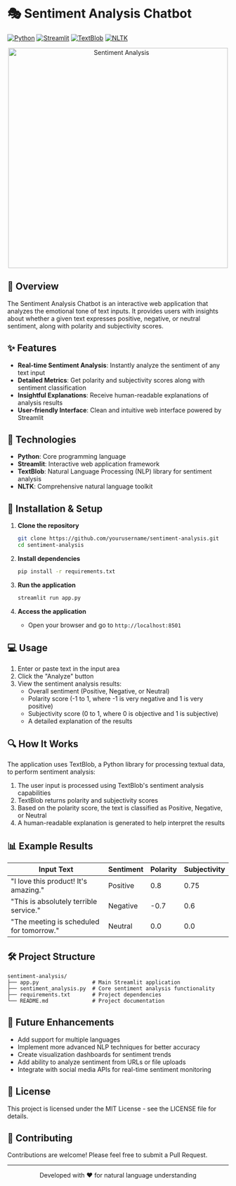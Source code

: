 # 🎭 Sentiment Analysis Chatbot

[![Python](https://img.shields.io/badge/Python-3.6+-blue.svg)](https://www.python.org/)
[![Streamlit](https://img.shields.io/badge/Streamlit-1.0+-red.svg)](https://streamlit.io/)
[![TextBlob](https://img.shields.io/badge/TextBlob-0.15+-green.svg)](https://textblob.readthedocs.io/)
[![NLTK](https://img.shields.io/badge/NLTK-3.5+-orange.svg)](https://www.nltk.org/)

<div align="center">
  <img src="https://raw.githubusercontent.com/ushmidave/readme-assets/main/sentiment-analysis.png" alt="Sentiment Analysis" width="500"/>
</div>

## 📑 Overview

The Sentiment Analysis Chatbot is an interactive web application that analyzes the emotional tone of text inputs. It provides users with insights about whether a given text expresses positive, negative, or neutral sentiment, along with polarity and subjectivity scores.

## ✨ Features

- **Real-time Sentiment Analysis**: Instantly analyze the sentiment of any text input
- **Detailed Metrics**: Get polarity and subjectivity scores along with sentiment classification
- **Insightful Explanations**: Receive human-readable explanations of analysis results
- **User-friendly Interface**: Clean and intuitive web interface powered by Streamlit

## 🔧 Technologies

- **Python**: Core programming language
- **Streamlit**: Interactive web application framework
- **TextBlob**: Natural Language Processing (NLP) library for sentiment analysis
- **NLTK**: Comprehensive natural language toolkit

## 🚀 Installation & Setup

1. **Clone the repository**
   ```bash
   git clone https://github.com/yourusername/sentiment-analysis.git
   cd sentiment-analysis
   ```

2. **Install dependencies**
   ```bash
   pip install -r requirements.txt
   ```

3. **Run the application**
   ```bash
   streamlit run app.py
   ```

4. **Access the application**
   - Open your browser and go to `http://localhost:8501`

## 💻 Usage

1. Enter or paste text in the input area
2. Click the "Analyze" button
3. View the sentiment analysis results:
   - Overall sentiment (Positive, Negative, or Neutral)
   - Polarity score (-1 to 1, where -1 is very negative and 1 is very positive)
   - Subjectivity score (0 to 1, where 0 is objective and 1 is subjective)
   - A detailed explanation of the results

## 🔍 How It Works

The application uses TextBlob, a Python library for processing textual data, to perform sentiment analysis:

1. The user input is processed using TextBlob's sentiment analysis capabilities
2. TextBlob returns polarity and subjectivity scores
3. Based on the polarity score, the text is classified as Positive, Negative, or Neutral
4. A human-readable explanation is generated to help interpret the results

## 📊 Example Results

| Input Text | Sentiment | Polarity | Subjectivity |
|------------|-----------|----------|--------------|
| "I love this product! It's amazing." | Positive | 0.8 | 0.75 |
| "This is absolutely terrible service." | Negative | -0.7 | 0.6 |
| "The meeting is scheduled for tomorrow." | Neutral | 0.0 | 0.0 |

## 🛠️ Project Structure

```
sentiment-analysis/
├── app.py                 # Main Streamlit application
├── sentiment_analysis.py  # Core sentiment analysis functionality
├── requirements.txt       # Project dependencies
└── README.md              # Project documentation
```

## 🔮 Future Enhancements

- Add support for multiple languages
- Implement more advanced NLP techniques for better accuracy
- Create visualization dashboards for sentiment trends
- Add ability to analyze sentiment from URLs or file uploads
- Integrate with social media APIs for real-time sentiment monitoring

## 📝 License

This project is licensed under the MIT License - see the LICENSE file for details.

## 👥 Contributing

Contributions are welcome! Please feel free to submit a Pull Request.

---

<div align="center">
  <p>Developed with ❤️ for natural language understanding</p>
</div> 
